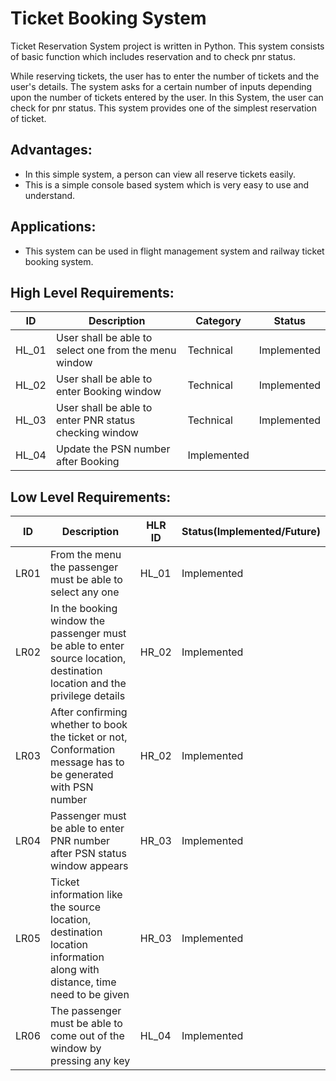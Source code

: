 # Ticket Booking System

Ticket Reservation System project is written in Python. This system consists of basic function which includes reservation and to check pnr status.

While reserving tickets, the user has to enter the number of tickets and the user's details. The system asks for a certain number of inputs depending upon the number of tickets entered by the user. In this System, the user can check for pnr status. This system provides one of the simplest reservation of ticket.

## Advantages:

* In this simple system, a person can view all reserve tickets easily.
* This is a simple console based system which is very easy to use and understand.

## Applications:

* This system can be used in flight management system and railway ticket booking system.

## High Level Requirements:

| ID | Description | Category | Status |
| --- | --- | --- | --- |
| HL_01 | User shall be able to select one from the menu window | Technical | Implemented |
| HL_02 | User shall be able to enter Booking window | Technical | Implemented |
| HL_03 | User shall be able to enter PNR status checking window | Technical | Implemented |
| HL_04 | Update the PSN number after Booking | Implemented |

## Low Level Requirements:
| ID | Description | HLR ID | Status(Implemented/Future)|
| --- | --- | --- | --- |
| LR01 | From the menu the passenger must be able to select any one | HL_01 | Implemented |
| LR02 | In the booking window the passenger must be able to enter source location, destination location and the privilege details | HR_02 | Implemented |
| LR03 | After confirming whether to book the ticket or not, Conformation message has to be generated with PSN number | HR_02 | Implemented |
| LR04 | Passenger must be able to enter PNR number after PSN status window appears | HR_03 | Implemented |
| LR05 | Ticket information like the source location, destination location information along with distance, time need to be given| HR_03 | Implemented |
| LR06 | The passenger must be able to come out of the window by pressing any key | HL_04 | Implemented |